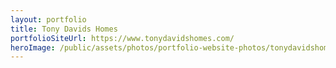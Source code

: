 ```yaml
---
layout: portfolio
title: Tony Davids Homes
portfolioSiteUrl: https://www.tonydavidshomes.com/
heroImage: /public/assets/photos/portfolio-website-photos/tonydavidshomes-scr.png
---
```

